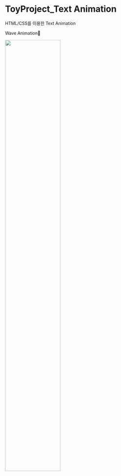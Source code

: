 # ToyProject_Text Animation
HTML/CSS를 이용한 Text Animation

Wave Animation:ocean:

<img width="60%" src="https://user-images.githubusercontent.com/71424881/206160266-81913e08-b0f0-4fab-baf1-a14edcaa0149.gif"/>
